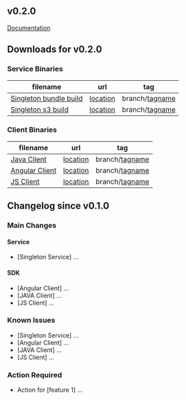 v0.2.0
-------

[Documentation](#)

## Downloads for v0.2.0

### Service Binaries

filename | url | tag
-------- | --- | ------
[Singleton bundle build](#) | [location](#) | branch/[tagname](#)
[Singleton s3 build](#) | [location](#) | branch/[tagname](#)

### Client Binaries

filename | url | tag
-------- | --- | ------
[Java Client](#) | [location](#) | branch/[tagname](#)
[Angular Client](#) | [location](#) | branch/[tagname](#)
[JS Client](#) | [location](#) | branch/[tagname](#)

## Changelog since v0.1.0

### Main Changes
#### Service
- [Singleton Service] ...

#### SDK
- [Angular Client] ...
- [JAVA Client] ...
- [JS Client] ...


### Known Issues
- [Singleton Service] ...
- [Angular Client] ...
- [JAVA Client] ...
- [JS Client] ...

### Action Required
- Action for [feature 1] ...
